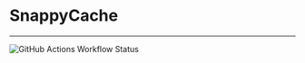 # SnappyCache

----

![GitHub Actions Workflow Status](https://img.shields.io/github/actions/workflow/status/jlaptechnologies/snappycache/.github%2Fworkflows%2Ftest.yaml)


